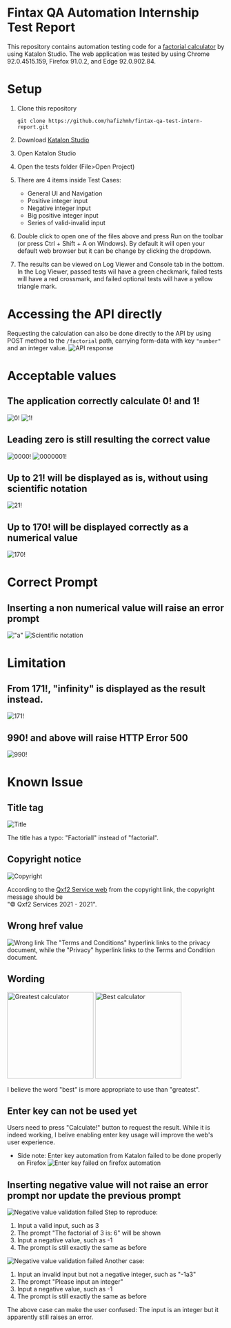 # Fintax QA Automation Internship Test Report

This repository contains automation testing code for a [factorial calculator](http://qainterview.pythonanywhere.com/) by using Katalon Studio.
The web application was tested by using Chrome 92.0.4515.159, Firefox 91.0.2, and Edge 92.0.902.84.

# Setup
1. Clone this repository

    `git clone https://github.com/hafizhmh/fintax-qa-test-intern-report.git`
2. Download [Katalon Studio](https://www.katalon.com/download/)
3. Open Katalon Studio
4. Open the tests folder (File>Open Project)
5. There are 4 items inside Test Cases:

   * General UI and Navigation
   * Positive integer input
   * Negative integer input
   * Big positive integer input
   * Series of valid-invalid input
6. Double click to open one of the files above and press Run on the toolbar (or press Ctrl + Shift + A on Windows). By default it will open your default web browser but it can be change by clicking the dropdown.
7. The results can be viewed on Log Viewer and Console tab in the bottom. In the Log Viewer, passed tests wil have a green checkmark, failed tests will have a red crossmark, and failed optional tests will have a yellow triangle mark.

# Accessing the API directly
Requesting the calculation can also be done directly to the API by using POST method to the `/factorial` path, carrying form-data with key `"number"` and an integer value.
![API response](README\response_170.jpg)

# Acceptable values
## The application correctly calculate 0! and 1!
![0!](/README/result_0.jpg)
![1!](/README/result_0.jpg)

## Leading zero is still resulting the correct value
![0000!](/README/result_0000.jpg)
![0000001!](/README/result_0000001.jpg)

## Up to 21! will be displayed as is, without using scientific notation
![21!](/README/limit_21.jpg)

## Up to 170! will be displayed correctly as a numerical value
![170!](/README/limit_170.jpg)

# Correct Prompt
## Inserting a non numerical value will raise an error prompt
!["a"](README\formvalidation_a.jpg)
![Scientific notation](README\formvalidation_scinotation.jpg)



# Limitation
## From 171!, "infinity" is displayed as the result instead.
![171!](/README/limit_171.jpg)

## 990! and above will raise HTTP Error 500
![990!](/README/limit_990.jpg)

# Known Issue

## Title tag
![Title](/README/title.jpg)

The title has a typo: "Factoriall" instead of "factorial".

## Copyright notice
![Copyright](/README/copyright.jpg)

According to the [Qxf2 Service web](https://qxf2.com/?utm_source=qa-interview&utm_medium=click&utm_campaign=From%20QA%20Interview) from the copyright link, the copyright message should be <br>"© Qxf2 Services 2021 - 2021".

## Wrong href value
![Wrong link](/README/wronglink.jpg)
The "Terms and Conditions" hyperlink links to the privacy document, while the "Privacy" hyperlink links to the Terms and Condition document.

## Wording
<img src="README/wording_greatest.jpg" alt="Greatest calculator" width="200"/>
<img src="README/wording_best.jpg" alt="Best calculator" width="200"/>

I believe the word "best" is more appropriate to use than "greatest".

## Enter key can not be used yet
Users need to press "Calculate!" button to request the result. While it is indeed working, I belive enabling enter key usage will improve the web's user experience.

* Side note: Enter key automation from Katalon failed to be done properly on Firefox
![Enter key failed on firefox automation](README/firefox_ENTERkey_failed.jpg)

## Inserting negative value will not raise an error prompt nor update the previous prompt

![Negative value validation failed](README\formvalidation_negative.jpg)
Step to reproduce:

1. Input a valid input, such as 3
2. The prompt "The factorial of 3 is: 6" will be shown
3. Input a negative value, such as -1
4. The prompt is still exactly the same as before

![Negative value validation failed](README\formvalidation_negative2.jpg)
Another case:
1. Input an invalid input but not a negative integer, such as "-1a3"
2. The prompt "Please input an integer"
3. Input a negative value, such as -1
4. The prompt is still exactly the same as before

The above case can make the user confused: The input is an integer but it apparently still raises an error.